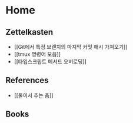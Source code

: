 # Home

## Zettelkasten

- [[Git에서 특정 브랜치의 마지막 커밋 해시 가져오기]]
- [[tmux 명령어 모음]]
- [[타입스크립트 메서드 오버로딩]]

## References

- [[둘이서 추는 춤]]

## Books

